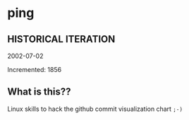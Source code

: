 # ping

## HISTORICAL ITERATION
2002-07-02

Incremented: 1856

## What is this?? 
Linux skills to hack the github commit visualization chart `;-)`
